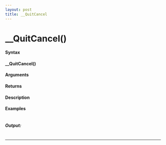 ```yaml
---
layout: post
title: __QuitCancel
---
```


# __QuitCancel()


#### Syntax

#### __QuitCancel()

#### Arguments

#### Returns

#### Description

#### Examples

```

```

##### Output:

```

```

---